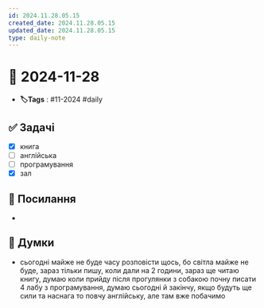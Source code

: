 ```yaml
---
id: 2024.11.28.05.15
created_date: 2024.11.28.05.15
updated_date: 2024.11.28.05.15
type: daily-note
---
```


# 📅 2024-11-28
- **🏷️Tags** : #11-2024 #daily 
## ✅ Задачі
- [x]  книга
- [ ] англійська
- [ ] програмування
- [x] зал
## 🔗 Посилання
- 
## 🧠 Думки
- сьогодні майже не буде часу розповісти щось, бо світла майже не буде, зараз тільки пишу, коли дали на 2 години, зараз ще читаю книгу, думаю коли прийду після прогулянки з собакою почну писати 4 лабу з програмування, думаю сьогодні й закінчу, якщо будуть ще сили та наснага то повчу англійську, але там вже побачимо